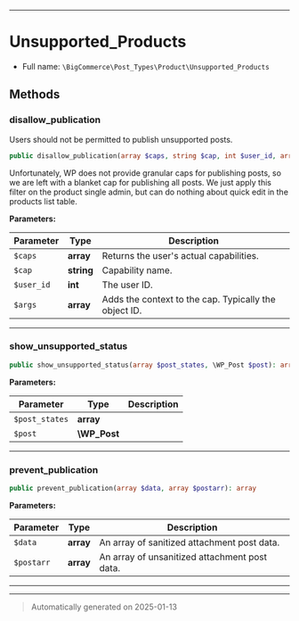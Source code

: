 ***

# Unsupported_Products





* Full name: `\BigCommerce\Post_Types\Product\Unsupported_Products`




## Methods


### disallow_publication

Users should not be permitted to publish unsupported posts.

```php
public disallow_publication(array $caps, string $cap, int $user_id, array $args): array
```

Unfortunately, WP does not provide granular caps for publishing
posts, so we are left with a blanket cap for publishing all
posts. We just apply this filter on the product single admin,
but can do nothing about quick edit in the products list table.






**Parameters:**

| Parameter | Type | Description |
|-----------|------|-------------|
| `$caps` | **array** | Returns the user&#039;s actual capabilities. |
| `$cap` | **string** | Capability name. |
| `$user_id` | **int** | The user ID. |
| `$args` | **array** | Adds the context to the cap. Typically the object ID. |





***

### show_unsupported_status



```php
public show_unsupported_status(array $post_states, \WP_Post $post): array
```








**Parameters:**

| Parameter | Type | Description |
|-----------|------|-------------|
| `$post_states` | **array** |  |
| `$post` | **\WP_Post** |  |





***

### prevent_publication



```php
public prevent_publication(array $data, array $postarr): array
```








**Parameters:**

| Parameter | Type | Description |
|-----------|------|-------------|
| `$data` | **array** | An array of sanitized attachment post data. |
| `$postarr` | **array** | An array of unsanitized attachment post data. |





***


***
> Automatically generated on 2025-01-13
